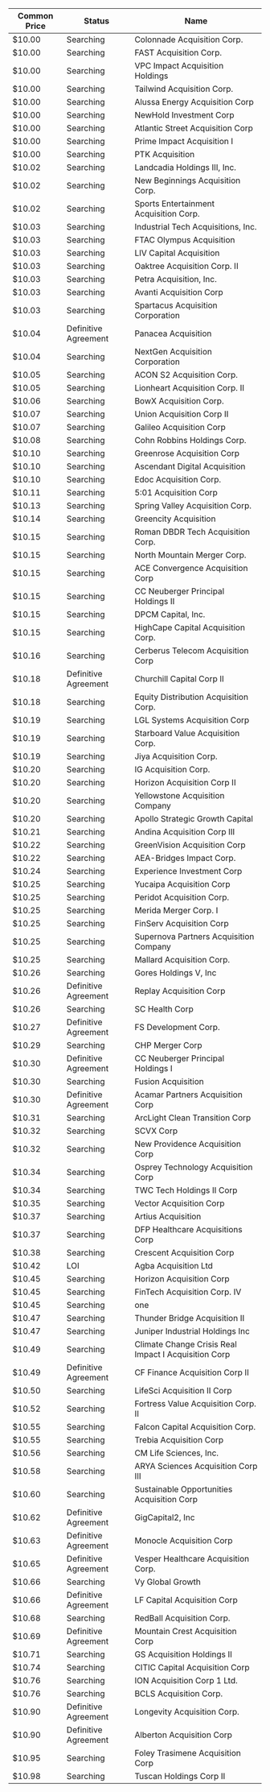 Common Price  | Status               | Name                                                
------------- | -------------------- | ----------------------------------------------------
$10.00        | Searching            | Colonnade Acquisition Corp.                         
$10.00        | Searching            | FAST Acquisition Corp.                              
$10.00        | Searching            | VPC Impact Acquisition Holdings                     
$10.00        | Searching            | Tailwind Acquisition Corp.                          
$10.00        | Searching            | Alussa Energy Acquisition Corp                      
$10.00        | Searching            | NewHold Investment Corp                             
$10.00        | Searching            | Atlantic Street Acquisition Corp                    
$10.00        | Searching            | Prime Impact Acquisition I                          
$10.00        | Searching            | PTK Acquisition                                     
$10.02        | Searching            | Landcadia Holdings III, Inc.​                       
$10.02        | Searching            | New Beginnings Acquisition Corp.                    
$10.02        | Searching            | Sports Entertainment Acquisition Corp.              
$10.03        | Searching            | Industrial Tech Acquisitions, Inc.                  
$10.03        | Searching            | FTAC Olympus Acquisition                            
$10.03        | Searching            | LIV Capital Acquisition                             
$10.03        | Searching            | Oaktree Acquisition Corp. II                        
$10.03        | Searching            | Petra Acquisition, Inc.                             
$10.03        | Searching            | Avanti Acquisition Corp                             
$10.03        | Searching            | Spartacus Acquisition Corporation                   
$10.04        | Definitive Agreement | Panacea Acquisition                                 
$10.04        | Searching            | NextGen Acquisition Corporation                     
$10.05        | Searching            | ACON S2 Acquisition Corp.                           
$10.05        | Searching            | Lionheart Acquisition Corp. II                      
$10.06        | Searching            | BowX Acquisition Corp.                              
$10.07        | Searching            | Union Acquisition Corp II                           
$10.07        | Searching            | Galileo Acquisition Corp                            
$10.08        | Searching            | Cohn Robbins Holdings Corp.                         
$10.10        | Searching            | Greenrose Acquisition Corp                          
$10.10        | Searching            | Ascendant Digital Acquisition                       
$10.10        | Searching            | Edoc Acquisition Corp.                              
$10.11        | Searching            | 5:01 Acquisition Corp                               
$10.13        | Searching            | Spring Valley Acquisition Corp.                     
$10.14        | Searching            | Greencity Acquisition                               
$10.15        | Searching            | Roman DBDR Tech Acquisition Corp.                   
$10.15        | Searching            | North Mountain Merger Corp.                         
$10.15        | Searching            | ACE Convergence Acquisition Corp                    
$10.15        | Searching            | CC Neuberger Principal Holdings II                  
$10.15        | Searching            | DPCM Capital, Inc.                                  
$10.15        | Searching            | HighCape Capital Acquisition Corp.                  
$10.16        | Searching            | Cerberus Telecom Acquisition Corp                   
$10.18        | Definitive Agreement | Churchill Capital Corp II                           
$10.18        | Searching            | Equity Distribution Acquisition Corp.               
$10.19        | Searching            | LGL Systems Acquisition Corp                        
$10.19        | Searching            | Starboard Value Acquisition Corp.                   
$10.19        | Searching            | Jiya Acquisition Corp.                              
$10.20        | Searching            | IG Acquisition Corp.                                
$10.20        | Searching            | Horizon Acquisition Corp II                         
$10.20        | Searching            | Yellowstone Acquisition Company                     
$10.20        | Searching            | Apollo Strategic Growth Capital                     
$10.21        | Searching            | Andina Acquisition Corp III                         
$10.22        | Searching            | GreenVision Acquisition Corp                        
$10.22        | Searching            | AEA-Bridges Impact Corp.                            
$10.24        | Searching            | Experience Investment Corp                          
$10.25        | Searching            | Yucaipa Acquisition Corp                            
$10.25        | Searching            | Peridot Acquisition Corp.                           
$10.25        | Searching            | Merida Merger Corp. I                               
$10.25        | Searching            | FinServ Acquisition Corp                            
$10.25        | Searching            | Supernova Partners Acquisition Company              
$10.25        | Searching            | Mallard Acquisition Corp.                           
$10.26        | Searching            | Gores Holdings V, Inc                               
$10.26        | Definitive Agreement | Replay Acquisition Corp                             
$10.26        | Searching            | SC Health Corp                                      
$10.27        | Definitive Agreement | FS Development Corp.                                
$10.29        | Searching            | CHP Merger Corp                                     
$10.30        | Definitive Agreement | CC Neuberger Principal Holdings I                   
$10.30        | Searching            | Fusion Acquisition                                  
$10.30        | Definitive Agreement | Acamar Partners Acquisition Corp                    
$10.31        | Searching            | ArcLight Clean Transition Corp                      
$10.32        | Searching            | SCVX Corp                                           
$10.32        | Searching            | New Providence Acquisition Corp                     
$10.34        | Searching            | Osprey Technology Acquisition Corp                  
$10.34        | Searching            | TWC Tech Holdings II Corp                           
$10.35        | Searching            | Vector Acquisition Corp                             
$10.37        | Searching            | Artius Acquisition                                  
$10.37        | Searching            | DFP Healthcare Acquisitions Corp                    
$10.38        | Searching            | Crescent Acquisition Corp                           
$10.42        | LOI                  | Agba Acquisition Ltd                                
$10.45        | Searching            | Horizon Acquisition Corp                            
$10.45        | Searching            | FinTech Acquisition Corp. IV                        
$10.45        | Searching            | one                                                 
$10.47        | Searching            | Thunder Bridge Acquisition II                       
$10.47        | Searching            | Juniper Industrial Holdings Inc                     
$10.49        | Searching            | Climate Change Crisis Real Impact I Acquisition Corp
$10.49        | Definitive Agreement | CF Finance Acquisition Corp II                      
$10.50        | Searching            | LifeSci Acquisition II Corp                         
$10.52        | Searching            | Fortress Value Acquisition Corp. II                 
$10.55        | Searching            | Falcon Capital Acquisition Corp.                    
$10.55        | Searching            | Trebia Acquisition Corp                             
$10.56        | Searching            | CM Life Sciences, Inc.                              
$10.58        | Searching            | ARYA Sciences Acquisition Corp III                  
$10.60        | Searching            | Sustainable Opportunities Acquisition Corp          
$10.62        | Definitive Agreement | GigCapital2, Inc                                    
$10.63        | Definitive Agreement | Monocle Acquisition Corp                            
$10.65        | Definitive Agreement | Vesper Healthcare Acquisition Corp.                 
$10.66        | Searching            | Vy Global Growth                                    
$10.66        | Definitive Agreement | LF Capital Acquisition Corp                         
$10.68        | Searching            | RedBall Acquisition Corp.                           
$10.69        | Definitive Agreement | Mountain Crest Acquisition Corp                     
$10.71        | Searching            | GS Acquisition Holdings II                          
$10.74        | Searching            | CITIC Capital Acquisition Corp                      
$10.76        | Searching            | ION Acquisition Corp 1 Ltd.                         
$10.76        | Searching            | BCLS Acquisition Corp.                              
$10.90        | Definitive Agreement | Longevity Acquisition Corp.                         
$10.90        | Definitive Agreement | Alberton Acquisition Corp                           
$10.95        | Searching            | Foley Trasimene Acquisition Corp                    
$10.98        | Searching            | Tuscan Holdings Corp II                             
